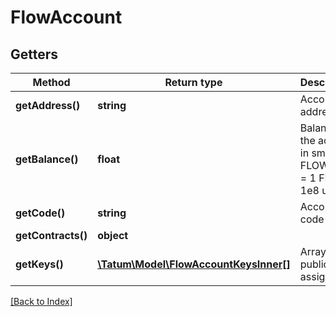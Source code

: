 # FlowAccount

## Getters

Method | Return type | Description | Notes
------------ | ------------- | ------------- | -------------
**getAddress()** | **string** | Account address. | [optional]
**getBalance()** | **float** | Balance of the account in smallest FLOW unit = 1 FLOW = 1e8 unit | [optional]
**getCode()** | **string** | Account code | [optional]
**getContracts()** | **object** |  | [optional]
**getKeys()** | [**\Tatum\Model\FlowAccountKeysInner[]**](FlowAccountKeysInner.md) | Array of public keys assigned. | [optional]

[[Back to Index]](../index.md)
